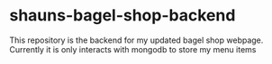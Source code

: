 # shauns-bagel-shop-backend
This repository is the backend for my updated bagel shop webpage. Currently it is only interacts with mongodb to store my menu items
